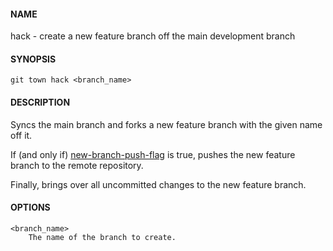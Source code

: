 #### NAME

hack - create a new feature branch off the main development branch

#### SYNOPSIS

```
git town hack <branch_name>
```

#### DESCRIPTION

Syncs the main branch and forks a new feature branch with the given name off it.

If (and only if) [new-branch-push-flag](./new-branch-push-flag.md) is true,
pushes the new feature branch to the remote repository.

Finally, brings over all uncommitted changes to the new feature branch.

#### OPTIONS

```
<branch_name>
    The name of the branch to create.
```
